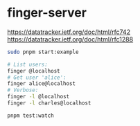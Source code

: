 # finger-server

https://datatracker.ietf.org/doc/html/rfc742
https://datatracker.ietf.org/doc/html/rfc1288

```sh
sudo pnpm start:example
```

```sh
# List users:
finger @localhost
# Get user 'alice':
finger alice@localhost
# Verbose:
finger -l @localhost
finger -l charles@localhost
```

```sh
pnpm test:watch
```
